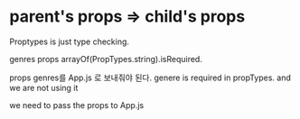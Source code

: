 # parent's props => child's props

Proptypes is just type checking.

genres props
arrayOf(PropTypes.string).isRequired.

props genres를 App.js 로 보내줘야 된다.
genere is required in propTypes. and we are not using it 

we need to pass the props to App.js

